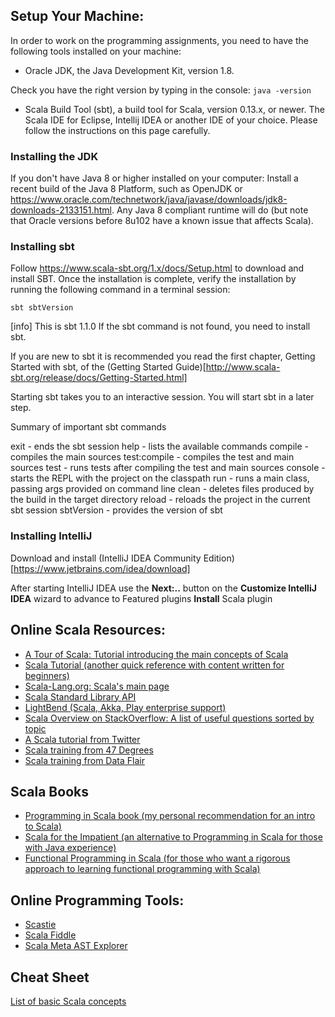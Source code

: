 ## Setup Your Machine:
In order to work on the programming assignments, you need to have the following tools installed on your machine:

* Oracle JDK, the Java Development Kit, version 1.8.

Check you have the right version by typing in the console:
`java -version`

* Scala Build Tool (sbt), a build tool for Scala, version 0.13.x, or newer.
The Scala IDE for Eclipse, Intellij IDEA or another IDE of your choice.
Please follow the instructions on this page carefully.

### Installing the JDK

If you don't have Java 8 or higher installed on your computer:
Install a recent build of the Java 8 Platform, such as OpenJDK or https://www.oracle.com/technetwork/java/javase/downloads/jdk8-downloads-2133151.html.
Any Java 8 compliant runtime will do (but note that Oracle versions before 8u102 have a known issue that affects Scala).

### Installing sbt
Follow https://www.scala-sbt.org/1.x/docs/Setup.html  to download and install SBT. Once the installation is complete, verify the installation by running the following command in a terminal session:

`sbt sbtVersion`

[info] This is sbt 1.1.0
If the sbt command is not found, you need to install sbt. 

If you are new to sbt it is recommended you read the first chapter, Getting Started with sbt, of the (Getting Started Guide)[http://www.scala-sbt.org/release/docs/Getting-Started.html]

Starting sbt takes you to an interactive session. You will start sbt in a later step.

Summary of important sbt commands

exit - ends the sbt session
help - lists the available commands
compile - compiles the main sources
test:compile - compiles the test and main sources
test - runs tests after compiling the test and main sources
console - starts the REPL with the project on the classpath
run - runs a main class, passing args provided on command line
clean - deletes files produced by the build in the target directory
reload - reloads the project in the current sbt session
sbtVersion - provides the version of sbt


### Installing IntelliJ

Download and install (IntelliJ IDEA Community Edition)[https://www.jetbrains.com/idea/download]

After starting IntelliJ IDEA use the **Next:..** button on the **Customize IntelliJ IDEA** wizard to advance to Featured plugins
**Install** Scala plugin




## Online Scala Resources:
* [A Tour of Scala: Tutorial introducing the main concepts of Scala](https://docs.scala-lang.org/tour/tour-of-scala.html)
* [Scala Tutorial (another quick reference with content written for beginners)](https://www.tutorialspoint.com/scala/)
* [Scala-Lang.org: Scala's main page](https://www.scala-lang.org/)
* [Scala Standard Library API](https://www.scala-lang.org/api/current/)
* [LightBend (Scala, Akka, Play enterprise support)](https://www.lightbend.com/)
* [Scala Overview on StackOverflow: A list of useful questions sorted by topic](http://stackoverflow.com/tags/scala/info)
* [A Scala tutorial from Twitter](http://twitter.github.io/scala_school/)
* [Scala training from 47 Degrees](https://www.scala-exercises.org/)
* [Scala training from Data Flair](https://data-flair.training/blogs/scala-tutorial/)

## Scala Books
* [Programming in Scala book (my personal recommendation for an intro to Scala)](https://people.cs.ksu.edu/~schmidt/705a/Scala/Programming-in-Scala.pdf)
* [Scala for the Impatient (an alternative to Programming in Scala for those with Java experience)](https://fileadmin.cs.lth.se/scala/scala-impatient.pdf)
* [Functional Programming in Scala (for those who want a rigorous approach to learning functional programming with Scala)](https://www.manning.com/books/functional-programming-in-scala)

## Online Programming Tools:
* [Scastie](https://scastie.scala-lang.org/)
* [Scala Fiddle](https://scalafiddle.io/)
* [Scala Meta AST Explorer](https://astexplorer.net/#/gist/ec56167ffafb20cbd8d68f24a37043a9/677e43f3adb93db8513dbe4e2c868dd4f78df4b3)

## Cheat Sheet
[List of basic Scala concepts](https://github.com/ryandavidhartman/ScalaSchool/wiki)

